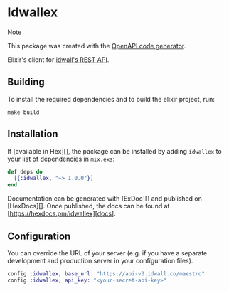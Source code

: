 # Idwallex

> [!NOTE] 
> This package was created with the [OpenAPI code generator](https://openapi-generator.tech/).


Elixir's client for [idwall's REST API](https://app-idwall.readme.io/reference/reference-overview).


## Building

To install the required dependencies and to build the elixir project, run:

```console
make build
```

## Installation

If [available in Hex][], the package can be installed by adding `idwallex` to
your list of dependencies in `mix.exs`:

```elixir
def deps do
  [{:idwallex, "~> 1.0.0"}]
end
```

Documentation can be generated with [ExDoc][] and published on [HexDocs][]. Once published, the docs can be found at
[https://hexdocs.pm/idwallex][docs].


## Configuration

You can override the URL of your server (e.g. if you have a separate development and production server in your
configuration files).

```elixir
config :idwallex, base_url: "https://api-v3.idwall.co/maestro"
config :idwallex, api_key: "<your-secret-api-key>"
```